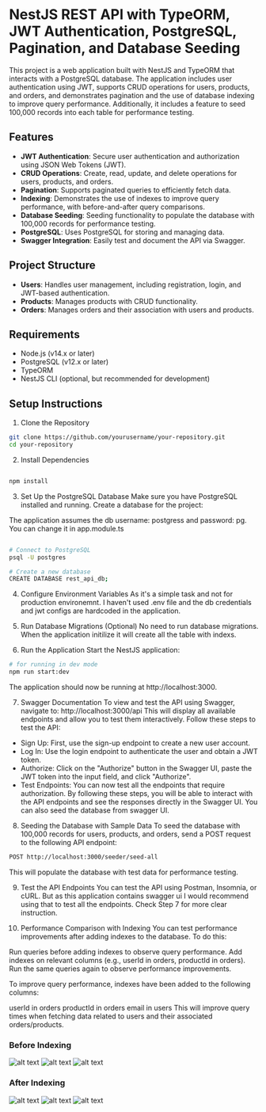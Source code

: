 # NestJS REST API with TypeORM, JWT Authentication, PostgreSQL, Pagination, and Database Seeding
This project is a web application built with NestJS and TypeORM that interacts with a PostgreSQL database. The application includes user authentication using JWT, supports CRUD operations for users, products, and orders, and demonstrates pagination and the use of database indexing to improve query performance. Additionally, it includes a feature to seed 100,000 records into each table for performance testing.

## Features

- **JWT Authentication**: Secure user authentication and authorization using JSON Web Tokens (JWT).
- **CRUD Operations**: Create, read, update, and delete operations for users, products, and orders.
- **Pagination**: Supports paginated queries to efficiently fetch data.
- **Indexing**: Demonstrates the use of indexes to improve query performance, with before-and-after query comparisons.
- **Database Seeding**: Seeding functionality to populate the database with 100,000 records for performance testing.
- **PostgreSQL**: Uses PostgreSQL for storing and managing data.
- **Swagger Integration**: Easily test and document the API via Swagger.

## Project Structure
- **Users**: Handles user management, including registration, login, and JWT-based authentication.
- **Products**: Manages products with CRUD functionality.
- **Orders**: Manages orders and their association with users and products.

## Requirements
- Node.js (v14.x or later)
- PostgreSQL (v12.x or later)
- TypeORM
- NestJS CLI (optional, but recommended for development)

## Setup Instructions
1. Clone the Repository
```bash
git clone https://github.com/yourusername/your-repository.git
cd your-repository
```
2. Install Dependencies
```bash

npm install
```
3. Set Up the PostgreSQL Database
Make sure you have PostgreSQL installed and running. Create a database for the project:

The application assumes the db username: postgress and password: pg. You can change it in app.module.ts 

```bash

# Connect to PostgreSQL
psql -U postgres

# Create a new database
CREATE DATABASE rest_api_db;
```
4. Configure Environment Variables
As it's a simple task and not for production environemnt. I haven't used .env file and the db credentials and jwt configs are hardcoded in the application.

5. Run Database Migrations (Optional)
No need to run database migrations. When the application initilize it will create all the table with indexs. 

6. Run the Application
Start the NestJS application:

```bash
# for running in dev mode
npm run start:dev
```
The application should now be running at http://localhost:3000.

7. Swagger Documentation
To view and test the API using Swagger, navigate to: http://localhost:3000/api
This will display all available endpoints and allow you to test them interactively. Follow these steps to test the API:

- Sign Up: First, use the sign-up endpoint to create a new user account.
- Log In: Use the login endpoint to authenticate the user and obtain a JWT token.
- Authorize: Click on the "Authorize" button in the Swagger UI, paste the JWT token into the input field, and click "Authorize".
- Test Endpoints: You can now test all the endpoints that require authorization.
By following these steps, you will be able to interact with the API endpoints and see the responses directly in the Swagger UI. You can also seed the database from swagger UI.



8. Seeding the Database with Sample Data
To seed the database with 100,000 records for users, products, and orders, send a POST request to the following API endpoint:

```bash
POST http://localhost:3000/seeder/seed-all
```
This will populate the database with test data for performance testing.

9. Test the API Endpoints
You can test the API using Postman, Insomnia, or cURL.
But as this application contains swagger ui I would recommend using that to test all the endpoints. Check Step 7 for more clear instruction.


10. Performance Comparison with Indexing
You can test performance improvements after adding indexes to the database. To do this:

Run queries before adding indexes to observe query performance.
Add indexes on relevant columns (e.g., userId in orders, productId in orders).
Run the same queries again to observe performance improvements.

To improve query performance, indexes have been added to the following columns:

userId in orders
productId in orders
email in users
This will improve query times when fetching data related to users and their associated orders/products.

### Before Indexing
![alt text](image-3.png)
![alt text](image-4.png)
![alt text](image-5.png)


### After Indexing
![alt text](image.png)
![alt text](image-1.png)
![alt text](image-2.png)
